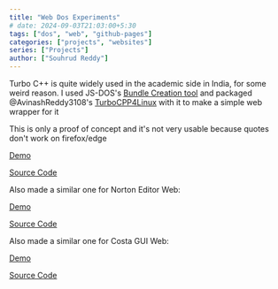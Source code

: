 ```yaml
---
title: "Web Dos Experiments"
# date: 2024-09-03T21:03:00+5:30
tags: ["dos", "web", "github-pages"]
categories: ["projects", "websites"]
series: ["Projects"]
author: ["Souhrud Reddy"]
---
```


Turbo C++ is quite widely used in the academic side in India, for some weird reason. I used JS-DOS's [Bundle Creation tool](https://dos.zone/studio-v8) and packaged @AvinashReddy3108's [TurboCPP4Linux](TurboCPP4Linux) with it to make a simple web wrapper for it

This is only a proof of concept and it's not very usable because quotes don't work on firefox/edge

[Demo](https://sounddrill31.github.io/TurboCPP-Web)

[Source Code](https://github.com/sounddrill31/TurboCPP-Web)


Also made a similar one for Norton Editor Web:

[Demo](https://sounddrill31.github.io/NortonEditor-Web/)

[Source Code](https://github.com/sounddrill31/NortonEditor-Web)

Also made a similar one for Costa GUI Web:

[Demo](https://sounddrill31.github.io/Costa-Web/)

[Source Code](https://github.com/sounddrill31/Costa-Web)